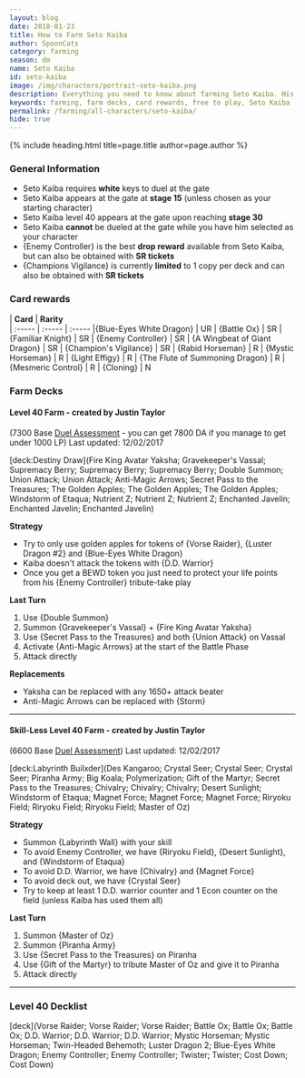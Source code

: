 ```yaml
---
layout: blog
date: 2018-01-23
title: How to Farm Seto Kaiba
author: SpoonCats
category: farming
season: dm
name: Seto Kaiba
id: seto-kaiba
image: /img/characters/portrait-seto-kaiba.png
description: Everything you need to know about farming Seto Kaiba. His decklists, card rewards, top level farm decks with strategy information and free to play card replacements. This article will help you farm Seto Kaiba as efficiently as possible.
keywords: farming, farm decks, card rewards, free to play, Seto Kaiba
permalink: /farming/all-characters/seto-kaiba/
hide: true
---
```


{% include heading.html title=page.title author=page.author %}

### General Information
* Seto Kaiba requires **white** keys to duel at the gate
* Seto Kaiba appears at the gate at **stage 15** (unless chosen as your starting character)
* Seto Kaiba level 40 appears at the gate upon reaching **stage 30**
* Seto Kaiba **cannot** be dueled at the gate while you have him selected as your character
* {Enemy Controller} is the best **drop reward** available from Seto Kaiba, but can also be obtained with **SR tickets**
* {Champions Vigilance} is currently **limited** to 1 copy per deck and can also be obtained with **SR tickets**
 
### Card rewards

| **Card** |  **Rarity**  
| :----- | :----- | :----- 
|{Blue-Eyes White Dragon} | UR
| {Battle Ox} | SR
| {Familiar Knight} | SR
| {Enemy Controller} | SR
| {A Wingbeat of Giant Dragon} | SR
| {Champion's Vigilance} | SR
| {Rabid Horseman} | R
| {Mystic Horseman} | R
| {Light Effigy} | R
| {The Flute of Summoning Dragon} | R
| {Mesmeric Control} | R
| {Cloning} | N


### Farm Decks

#### Level 40 Farm - created by Justin Taylor 
(7300 Base [Duel Assessment](/farming/duel-assessment-score/) - you can get 7800 DA if you manage to get under 1000 LP)
Last updated: 12/02/2017

[deck:Destiny Draw](Fire King Avatar Yaksha; Gravekeeper's Vassal; Supremacy Berry; Supremacy Berry; Supremacy Berry; Double Summon; Union Attack; Union Attack; Anti-Magic Arrows; Secret Pass to the Treasures; The Golden Apples; The Golden Apples; The Golden Apples; Windstorm of Etaqua; Nutrient Z; Nutrient Z; Nutrient Z; Enchanted Javelin; Enchanted Javelin; Enchanted Javelin)

**Strategy**

* Try to only use golden apples for tokens of {Vorse Raider}, {Luster Dragon #2} and {Blue-Eyes White Dragon}
* Kaiba doesn't attack the tokens with {D.D. Warrior}
* Once you get a BEWD token you just need to protect your life points from his {Enemy Controller} tribute-take play

**Last Turn** 

1. Use {Double Summon}
2. Summon {Gravekeeper's Vassal} + {Fire King Avatar Yaksha}
3. Use {Secret Pass to the Treasures} and both {Union Attack} on Vassal 
4. Activate {Anti-Magic Arrows} at the start of the Battle Phase
5. Attack directly 
	
**Replacements**

* Yaksha can be replaced with any 1650+ attack beater 
* Anti-Magic Arrows can be replaced with {Storm}

---

#### Skill-Less Level 40 Farm - created by Justin Taylor 
(6600 Base [Duel Assessment](/farming/duel-assessment-score/))
Last updated: 12/02/2017

[deck:Labyrinth Builxder](Des Kangaroo; Crystal Seer; Crystal Seer; Crystal Seer; Piranha Army; Big Koala; Polymerization; Gift of the Martyr; Secret Pass to the Treasures; Chivalry; Chivalry; Chivalry; Desert Sunlight; Windstorm of Etaqua; Magnet Force; Magnet Force; Magnet Force; Riryoku Field; Riryoku Field; Riryoku Field; Master of Oz)

**Strategy**

* Summon {Labyrinth Wall} with your skill
* To avoid Enemy Controller, we have {Riryoku Field}, {Desert Sunlight}, and {Windstorm of Etaqua}
* To avoid D.D. Warrior, we have {Chivalry} and {Magnet Force}
* To avoid deck out, we have {Crystal Seer}
* Try to keep at least 1 D.D. warrior counter and 1 Econ counter on the field (unless Kaiba has used them all)

**Last Turn** 

1. Summon {Master of Oz}
2. Summon {Piranha Army} 
3. Use {Secret Pass to the Treasures}  on Piranha
4. Use {Gift of the Martyr} to tribute Master of Oz and give it to Piranha
5. Attack directly
 
---

### Level 40 Decklist

[deck](Vorse Raider; Vorse Raider; Vorse Raider; Battle Ox; Battle Ox; Battle Ox; D.D. Warrior; D.D. Warrior; D.D. Warrior; Mystic Horseman; Mystic Horseman; Twin-Headed Behemoth; Luster Dragon 2; Blue-Eyes White Dragon; Enemy Controller; Enemy Controller; Twister; Twister; Cost Down; Cost Down)
